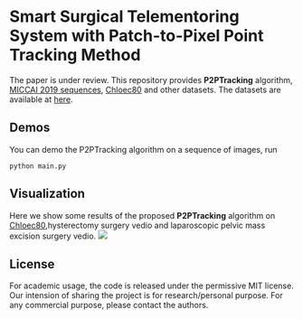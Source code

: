 # Smart Surgical Telementoring System with Patch-to-Pixel Point Tracking Method

The paper is under review. This repository provides **P2PTracking** algorithm, [MICCAI 2019 sequences](https://arxiv.org/pdf/2101.01133), [Chloec80](https://arxiv.org/pdf/1602.03012) and other datasets. The datasets are available at [here](https://drive.google.com/drive/folders/1VlqMEdN5RIFDkMbE9XWdAKfqmOjISEKJ?usp=sharing).

## Demos

You can demo the P2PTracking algorithm on a sequence of images, run
```Shell
python main.py
```


## Visualization
Here we show some results of the proposed **P2PTracking** algorithm on [Chloec80](https://arxiv.org/pdf/1602.03012),hysterectomy surgery vedio and laparoscopic pelvic mass excision surgery vedio.
![](./Qualitative.png)

[//]: # (## Acknowledgment)

[//]: # (Our code is based on the excellent works of [SiameseFC]&#40;https://arxiv.org/pdf/1606.09549&#41;.)

## License
For academic usage, the code is released under the permissive MIT license. Our intension of sharing the project is for research/personal purpose. For any commercial purpose, please contact the authors.
